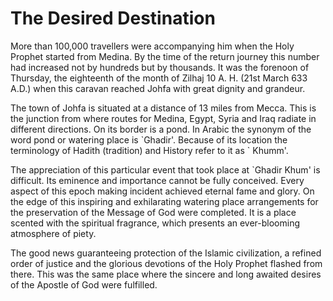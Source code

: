 The Desired Destination
=======================

More than 100,000 travellers were accompanying him when the Holy Prophet
started from Medina. By the time of the return journey this number had
increased not by hundreds but by thousands. It was the forenoon of
Thursday, the eighteenth of the month of Zilhaj 10 A. H. (21st March 633
A.D.) when this caravan reached Johfa with great dignity and grandeur.

The town of Johfa is situated at a distance of 13 miles from Mecca. This
is the junction from where routes for Medina, Egypt, Syria and Iraq
radiate in different directions. On its border is a pond. In Arabic the
synonym of the word pond or watering place is \`Ghadir'. Because of its
location the terminology of Hadith (tradition) and History refer to it
as \` Khumm'.

The appreciation of this particular event that took place at \`Ghadir
Khum' is difficult. Its eminence and importance cannot be fully
conceived. Every aspect of this epoch making incident achieved eternal
fame and glory. On the edge of this inspiring and exhilarating watering
place arrangements for the preservation of the Message of God were
completed. It is a place scented with the spiritual fragrance, which
presents an ever-blooming atmosphere of piety.

The good news guaranteeing protection of the Islamic civilization, a
refined order of justice and the glorious devotions of the Holy Prophet
flashed from there. This was the same place where the sincere and long
awaited desires of the Apostle of God were fulfilled.


